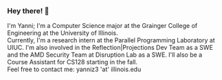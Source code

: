 ### Hey there! 👋

I'm Yanni; I'm a Computer Science major at the Grainger College of Engineering at the University of Illinois.  
Currently, I'm a research intern at the Parallel Programming Laboratory at UIUC. I'm also involved in the Reflection|Projections Dev Team as a SWE and the AMD Security Team at Disruption Lab as a SWE. I'll also be a Course Assistant for CS128 starting in the fall.  
Feel free to contact me: yanniz3 'at' illinois.edu

<!--
**zhuangy47/zhuangy47** is a ✨ _special_ ✨ repository because its `README.md` (this file) appears on your GitHub profile.

Here are some ideas to get you started:

- 🔭 I’m currently working on ...
- 🌱 I’m currently learning ...
- 👯 I’m looking to collaborate on ...
- 🤔 I’m looking for help with ...
- 💬 Ask me about ...
- 📫 How to reach me: ...
- 😄 Pronouns: ...
- ⚡ Fun fact: ...
-->
